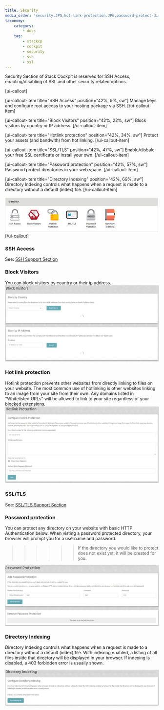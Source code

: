 ```yaml
---
title: Security
media_order: 'security.JPG,hot-link-protection.JPG,password-protect-directory.JPG,directory-indexing.JPG,block-visitors-by-country-or-ip.JPG'
taxonomy:
    category:
        - docs
    tag:
        - stackcp
        - cockpit
        - security
        - ssh
        - ssl
---
```


Security Section of Stack Cockpit is reserved for SSH Access, enabling/disabling of SSL and other security related options.


[ui-callout]

[ui-callout-item title="SSH Access" position="42%, 9%, sw"]
Manage keys and configure root access to your hosting package via SSH.
[/ui-callout-item]

[ui-callout-item title="Block Visitors" position="42%, 22%, sw"]
Block visitors by country or IP address.
[/ui-callout-item]

[ui-callout-item title="Hotlink protection" position="42%, 34%, sw"]
Protect your assets (and bandwith) from hot linking.
[/ui-callout-item]

[ui-callout-item title="SSL/TLS" position="42%, 47%, sw"]
Enable/disbale your free SSL certificate or install your own.
[/ui-callout-item]

[ui-callout-item title="Password protection" position="42%, 57%, sw"]
Password protect directories in your web space.
[/ui-callout-item]

[ui-callout-item title="Directory Indexing" position="42%, 69%, sw"]
Directory Indexing controls what happens when a request is made to a directory without a default (index) file. 
[/ui-callout-item]

![](security.JPG)
[/ui-callout]

### SSH Access

See: [SSH Support Section](/ssh)

### Block Visitors
You can block visitors by country or their ip address.
![](block-visitors-by-country-or-ip.JPG)

### Hot link protection
Hotlink protection prevents other websites from directly linking to files on your website. The most common use of hotlinking is other websites linking to an image from your site from their own. Any domains listed in "Whitelisted URLs" will be allowed to link to your site regardless of your blocked extensions.
![](hot-link-protection.JPG)

### SSL/TLS
See: [SSL/TLS Support Section](/secure-certificates)

### Password protection
You can protect any directory on your website with basic HTTP Authentication below. When visting a password protected directory, your browser will prompt you for a username and password.
>>>>>> If the directory you would like to protect does not exist yet, it will be created for you.

![](password-protect-directory.JPG)

### Directory Indexing
Directory Indexing controls what happens when a request is made to a directory without a default (index) file. With indexing enabled, a listing of all files inside that directory will be displayed in your browser. If indexing is disabled, a 403 forbidden error is usually shown.

![](directory-indexing.JPG)